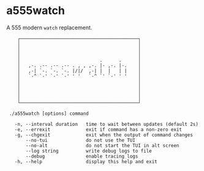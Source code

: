 # a555watch

A 555 modern `watch` replacement.

<!--[[[cog
import cog
import subprocess
out = subprocess.run(
    ["./a555watch", "--help"],
    cwd="build",
    check=True,
    capture_output=True,
    text=True,
)
lines = list(out.stdout.splitlines())
lines = lines[1:-1]
help = "\n".join(lines)
cog.out(f"```\n{help}\n```")
]]]-->
```
    ┌───────────────────────────────────────────┐                      
    │                                           │                      
    │                                           │                      
    │                                           │                      
    │                             .      .      │                      
    │   ,-. .-- .-- .-- . , , ,-. |- ,-. |-.    │                      
    │   ,-| `-. `-. `-. |/|/  ,-| |  |   | |    │                      
    │   `-^ `-' `-' `-' ' '   `-^ `' `-' ' '    │                      
    │                                           │                      
    │                                           │                      
    │                                           │                      
    │                                           │                      
    └───────────────────────────────────────────┘                      
                                                                       
 ./a555watch [options] command                                         
                                                                       
   -n, --interval duration   time to wait between updates (default 2s) 
   -e, --errexit             exit if command has a non-zero exit       
   -g, --chgexit             exit when the output of command changes   
       --no-tui              do not use the TUI                        
       --no-alt              do not start the TUI in alt screen        
       --log string          write debug logs to file                  
       --debug               enable tracing logs                       
   -h, --help                display this help and exit                
```
<!--[[[end]]]-->
